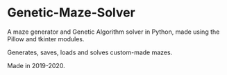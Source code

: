# Genetic-Maze-Solver
A maze generator and Genetic Algorithm solver in Python, made using the Pillow and tkinter modules.

Generates, saves, loads and solves custom-made mazes.

Made in 2019-2020.
